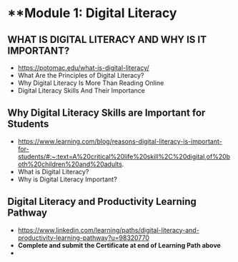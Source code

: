 # **Module 1: Digital Literacy

## WHAT IS DIGITAL LITERACY AND WHY IS IT IMPORTANT?
* https://potomac.edu/what-is-digital-literacy/
* What Are the Principles of Digital Literacy?
* Why Digital Literacy Is More Than Reading Online
* Digital Literacy Skills And Their Importance


## Why Digital Literacy Skills are Important for Students
* https://www.learning.com/blog/reasons-digital-literacy-is-important-for-students/#:~:text=A%20critical%20life%20skill%2C%20digital,of%20both%20children%20and%20adults. 
* What is Digital Literacy?
* Why is Digital Literacy Important?

## Digital Literacy and Productivity Learning Pathway
 * https://www.linkedin.com/learning/paths/digital-literacy-and-productivity-learning-pathway?u=98320770 
 * **Complete and submit the Certificate at end of Learning Path above**
 * 


